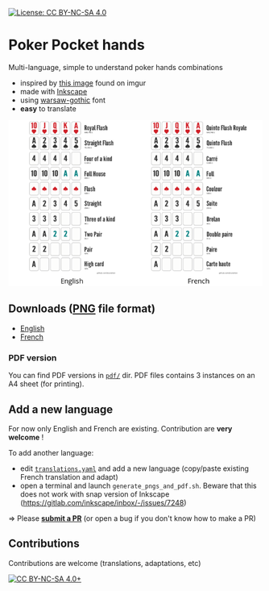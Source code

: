 [![License: CC BY-NC-SA 4.0](https://img.shields.io/badge/License-CC%20BY--NC--SA%204.0-lightgrey.svg)](https://creativecommons.org/licenses/by-nc-sa/4.0/)


# Poker Pocket hands

Multi-language, simple to understand poker hands combinations

- inspired by [this image](http://i.imgur.com/XlEhEIQ.jpg) found on imgur
- made with [Inkscape](https://inkscape.org)
- using [warsaw-gothic](https://www.fontspace.com/kineticplasma-fonts/warsaw-gothic) font
- **easy** to translate

![](preview.png)

## Downloads ([PNG](https://en.wikipedia.org/wiki/Portable_Network_Graphics) file format)

- [English](https://github.com/brunetton/poker_poket_hands/blob/master/png/poker%20hands.png)
- [French](https://github.com/brunetton/poker_poket_hands/raw/master/png/poker%20hands%20-%20Fr.png)


### PDF version

You can find PDF versions in [`pdf/`](https://github.com/brunetton/poker_poket_hands/tree/master/pdf) dir. PDF files contains 3 instances on an A4 sheet (for printing).

## Add a new language

For now only English and French are existing. Contribution are **very welcome** !

To add another language:
- edit [`translations.yaml`](https://github.com/brunetton/poker_poket_hands/tree/master/translations.yaml) and add a new language (copy/paste existing French translation and adapt)
- open a terminal and launch `generate_pngs_and_pdf.sh`. Beware that this does not work with snap version of Inkscape (https://gitlab.com/inkscape/inbox/-/issues/7248)

=> Please [**submit a PR**](https://docs.github.com/en/pull-requests/collaborating-with-pull-requests/proposing-changes-to-your-work-with-pull-requests/creating-a-pull-request) (or open a bug if you don't know how to make a PR)

## Contributions

Contributions are welcome (translations, adaptations, etc)

[![CC BY-NC-SA 4.0+](https://i.creativecommons.org/l/by-nc-sa/4.0/88x31.png "CC BY-NC-SA 4.0+")](https://creativecommons.org/licenses/by-nc-sa/4.0/)
